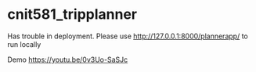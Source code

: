 # cnit581_tripplanner

Has trouble in deployment.
Please use http://127.0.0.1:8000/plannerapp/ to run locally

Demo https://youtu.be/0v3Uo-SaSJc


